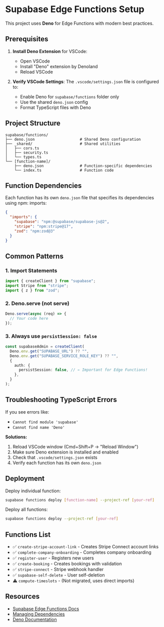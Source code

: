 # Supabase Edge Functions Setup

This project uses **Deno** for Edge Functions with modern best practices.

## Prerequisites

1. **Install Deno Extension** for VSCode:
   - Open VSCode
   - Install "Deno" extension by Denoland
   - Reload VSCode

2. **Verify VSCode Settings**:
   The `.vscode/settings.json` file is configured to:
   - Enable Deno for `supabase/functions` folder only
   - Use the shared `deno.json` config
   - Format TypeScript files with Deno

## Project Structure

```
supabase/functions/
├── deno.json                    # Shared Deno configuration
├── _shared/                     # Shared utilities
│   ├── cors.ts
│   ├── security.ts
│   └── types.ts
└── [function-name]/
    ├── deno.json                # Function-specific dependencies
    └── index.ts                 # Function code
```

## Function Dependencies

Each function has its own `deno.json` file that specifies its dependencies using npm: imports:

```json
{
  "imports": {
    "supabase": "npm:@supabase/supabase-js@2",
    "stripe": "npm:stripe@17",
    "zod": "npm:zod@3"
  }
}
```

## Common Patterns

### 1. Import Statements

```typescript
import { createClient } from "supabase";
import Stripe from "stripe";
import { z } from "zod";
```

### 2. Deno.serve (not serve)

```typescript
Deno.serve(async (req) => {
  // Your code here
});
```

### 3. Always use `persistSession: false`

```typescript
const supabaseAdmin = createClient(
  Deno.env.get("SUPABASE_URL") ?? "",
  Deno.env.get("SUPABASE_SERVICE_ROLE_KEY") ?? "",
  {
    auth: {
      persistSession: false, // ← Important for Edge Functions!
    },
  }
);
```

## Troubleshooting TypeScript Errors

If you see errors like:
- `Cannot find module 'supabase'`
- `Cannot find name 'Deno'`

**Solutions:**
1. Reload VSCode window (Cmd+Shift+P → "Reload Window")
2. Make sure Deno extension is installed and enabled
3. Check that `.vscode/settings.json` exists
4. Verify each function has its own `deno.json`

## Deployment

Deploy individual function:
```bash
supabase functions deploy [function-name] --project-ref [your-ref]
```

Deploy all functions:
```bash
supabase functions deploy --project-ref [your-ref]
```

## Functions List

- ✅ `create-stripe-account-link` - Creates Stripe Connect account links
- ✅ `complete-company-onboarding` - Completes company onboarding
- ✅ `register-user` - Registers new users
- ✅ `create-booking` - Creates bookings with validation
- ✅ `stripe-connect` - Stripe webhook handler
- ✅ `supabase-self-delete` - User self-deletion
- ⚠️ `compute-timeslots` - (Not migrated, uses direct imports)

## Resources

- [Supabase Edge Functions Docs](https://supabase.com/docs/guides/functions)
- [Managing Dependencies](https://supabase.com/docs/guides/functions/dependencies)
- [Deno Documentation](https://deno.land/manual)

